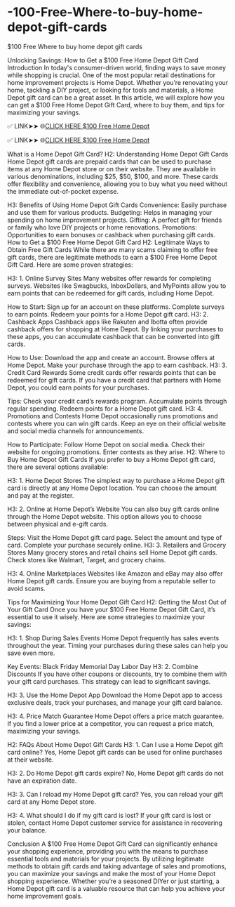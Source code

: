 # -100-Free-Where-to-buy-home-depot-gift-cards
$100 Free Where to buy home depot gift cards

Unlocking Savings: How to Get a $100 Free Home Depot Gift Card
Introduction
In today's consumer-driven world, finding ways to save money while shopping is crucial. One of the most popular retail destinations for home improvement projects is Home Depot. Whether you’re renovating your home, tackling a DIY project, or looking for tools and materials, a Home Depot gift card can be a great asset. In this article, we will explore how you can get a $100 Free Home Depot Gift Card, where to buy them, and tips for maximizing your savings.

✅ LINK➤➤ 🌐[CLICK HERE $100 Free Home Depot](https://tinyurl.com/4czpdzvp)

✅ LINK➤➤ 🌐[CLICK HERE $100 Free Home Depot](https://tinyurl.com/4czpdzvp)

What is a Home Depot Gift Card?
H2: Understanding Home Depot Gift Cards
Home Depot gift cards are prepaid cards that can be used to purchase items at any Home Depot store or on their website. They are available in various denominations, including $25, $50, $100, and more. These cards offer flexibility and convenience, allowing you to buy what you need without the immediate out-of-pocket expense.

H3: Benefits of Using Home Depot Gift Cards
Convenience: Easily purchase and use them for various products.
Budgeting: Helps in managing your spending on home improvement projects.
Gifting: A perfect gift for friends or family who love DIY projects or home renovations.
Promotions: Opportunities to earn bonuses or cashback when purchasing gift cards.
How to Get a $100 Free Home Depot Gift Card
H2: Legitimate Ways to Obtain Free Gift Cards
While there are many scams claiming to offer free gift cards, there are legitimate methods to earn a $100 Free Home Depot Gift Card. Here are some proven strategies:

H3: 1. Online Survey Sites
Many websites offer rewards for completing surveys. Websites like Swagbucks, InboxDollars, and MyPoints allow you to earn points that can be redeemed for gift cards, including Home Depot.

How to Start:
Sign up for an account on these platforms.
Complete surveys to earn points.
Redeem your points for a Home Depot gift card.
H3: 2. Cashback Apps
Cashback apps like Rakuten and Ibotta often provide cashback offers for shopping at Home Depot. By linking your purchases to these apps, you can accumulate cashback that can be converted into gift cards.

How to Use:
Download the app and create an account.
Browse offers at Home Depot.
Make your purchase through the app to earn cashback.
H3: 3. Credit Card Rewards
Some credit cards offer rewards points that can be redeemed for gift cards. If you have a credit card that partners with Home Depot, you could earn points for your purchases.

Tips:
Check your credit card’s rewards program.
Accumulate points through regular spending.
Redeem points for a Home Depot gift card.
H3: 4. Promotions and Contests
Home Depot occasionally runs promotions and contests where you can win gift cards. Keep an eye on their official website and social media channels for announcements.

How to Participate:
Follow Home Depot on social media.
Check their website for ongoing promotions.
Enter contests as they arise.
H2: Where to Buy Home Depot Gift Cards
If you prefer to buy a Home Depot gift card, there are several options available:

H3: 1. Home Depot Stores
The simplest way to purchase a Home Depot gift card is directly at any Home Depot location. You can choose the amount and pay at the register.

H3: 2. Online at Home Depot’s Website
You can also buy gift cards online through the Home Depot website. This option allows you to choose between physical and e-gift cards.

Steps:
Visit the Home Depot gift card page.
Select the amount and type of card.
Complete your purchase securely online.
H3: 3. Retailers and Grocery Stores
Many grocery stores and retail chains sell Home Depot gift cards. Check stores like Walmart, Target, and grocery chains.

H3: 4. Online Marketplaces
Websites like Amazon and eBay may also offer Home Depot gift cards. Ensure you are buying from a reputable seller to avoid scams.

Tips for Maximizing Your Home Depot Gift Card
H2: Getting the Most Out of Your Gift Card
Once you have your $100 Free Home Depot Gift Card, it’s essential to use it wisely. Here are some strategies to maximize your savings:

H3: 1. Shop During Sales Events
Home Depot frequently has sales events throughout the year. Timing your purchases during these sales can help you save even more.

Key Events:
Black Friday
Memorial Day
Labor Day
H3: 2. Combine Discounts
If you have other coupons or discounts, try to combine them with your gift card purchases. This strategy can lead to significant savings.

H3: 3. Use the Home Depot App
Download the Home Depot app to access exclusive deals, track your purchases, and manage your gift card balance.

H3: 4. Price Match Guarantee
Home Depot offers a price match guarantee. If you find a lower price at a competitor, you can request a price match, maximizing your savings.

H2: FAQs About Home Depot Gift Cards
H3: 1. Can I use a Home Depot gift card online?
Yes, Home Depot gift cards can be used for online purchases at their website.

H3: 2. Do Home Depot gift cards expire?
No, Home Depot gift cards do not have an expiration date.

H3: 3. Can I reload my Home Depot gift card?
Yes, you can reload your gift card at any Home Depot store.

H3: 4. What should I do if my gift card is lost?
If your gift card is lost or stolen, contact Home Depot customer service for assistance in recovering your balance.

Conclusion
A $100 Free Home Depot Gift Card can significantly enhance your shopping experience, providing you with the means to purchase essential tools and materials for your projects. By utilizing legitimate methods to obtain gift cards and taking advantage of sales and promotions, you can maximize your savings and make the most of your Home Depot shopping experience. Whether you’re a seasoned DIYer or just starting, a Home Depot gift card is a valuable resource that can help you achieve your home improvement goals.
